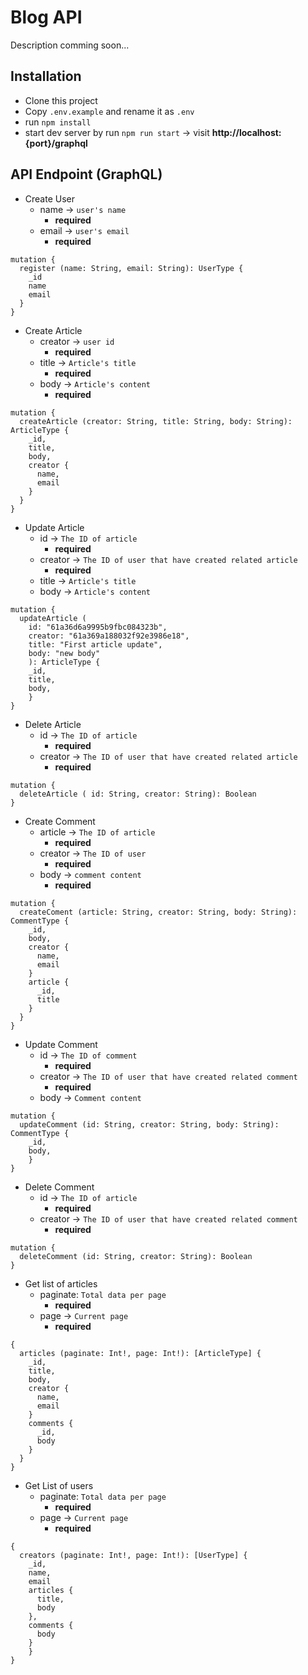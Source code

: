 # Blog API

Description comming soon...

## Installation

- Clone this project
- Copy `.env.example` and rename it as `.env`
- run `npm install`
- start dev server by run `npm run start` -> visit **http://localhost:{port}/graphql**

## API Endpoint (GraphQL)

- Create User
  - name -> `user's name`
    - **required**
  - email -> `user's email`
    - **required**

```
mutation {
  register (name: String, email: String): UserType {
    _id
    name
    email
  }
}
```

- Create Article
  - creator -> `user id`
    - **required**
  - title -> `Article's title`
    - **required**
  - body -> `Article's content`
    - **required**

```
mutation {
  createArticle (creator: String, title: String, body: String): ArticleType {
    _id,
    title,
    body,
    creator {
      name,
      email
    }
  }
}
```

- Update Article
  - id -> `The ID of article`
    - **required**
  - creator -> `The ID of user that have created related article`
    - **required**
  - title -> `Article's title`
  - body -> `Article's content`

```
mutation {
  updateArticle (
  	id: "61a36d6a9995b9fbc084323b",
    creator: "61a369a188032f92e3986e18",
    title: "First article update",
    body: "new body"
	): ArticleType {
    _id,
    title,
    body,
 	}
}
```

- Delete Article
  - id -> `The ID of article`
    - **required**
  - creator -> `The ID of user that have created related article`
    - **required**

```
mutation {
  deleteArticle ( id: String, creator: String): Boolean
}
```

- Create Comment
  - article -> `The ID of article`
    - **required**
  - creator -> `The ID of user`
    - **required**
  - body -> `comment content`
    - **required**

```
mutation {
  createComent (article: String, creator: String, body: String): CommentType {
  	_id,
    body,
    creator {
      name,
      email
    }
    article {
      _id,
      title
    }
  } 
}
```

- Update Comment
  - id -> `The ID of comment`
    - **required**
  - creator -> `The ID of user that have created related comment`
    - **required**
  - body -> `Comment content`

```
mutation {
  updateComment (id: String, creator: String, body: String): CommentType {
    _id,
    body,
 	}
}
```

- Delete Comment
  - id -> `The ID of article`
    - **required**
  - creator -> `The ID of user that have created related comment`
    - **required**

```
mutation {
  deleteComment (id: String, creator: String): Boolean
}
```

- Get list of articles
  - paginate: `Total data per page`
    - **required**
  - page -> `Current page`
    - **required**

```
{
  articles (paginate: Int!, page: Int!): [ArticleType] {
    _id,
    title,
    body,
    creator {
      name,
      email
    }
    comments {
      _id,
      body
    }
  }
}
```

- Get List of users
  - paginate: `Total data per page`
    - **required**
  - page -> `Current page`
    - **required**

```
{
  creators (paginate: Int!, page: Int!): [UserType] {
    _id,
    name,
    email
    articles {
      title,
      body
    },
    comments {
      body
    }
	}
}
```
